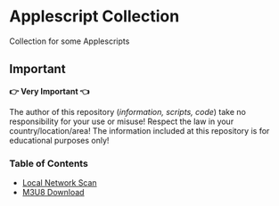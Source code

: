 # Applescript Collection

Collection for some Applescripts

## Important

**:point_right: Very Important :point_left:**

The author of this repository (_information, scripts, code_) take no responsibility for your use or misuse! Respect the law in your country/location/area! The information included at this repository is for educational purposes only!

### Table of Contents

- [Local Network Scan](local_network_scan/)
- [M3U8 Download](M3U8_download/)
